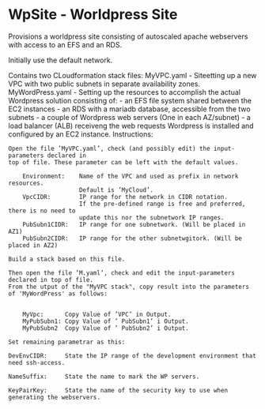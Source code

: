 # WpSite - Worldpress Site
Provisions a worldpress site consisting of autoscaled apache webservers with access to an EFS and an RDS.

Initially use the default network.

Contains two CLoudformation stack files:
MyVPC.yaml            - Siteetting up a new VPC with two public subnets in separate availability zones.
MyWordPress.yaml      - Setting up the resources to accomplish the actual Wordpress solution consisting of:
                      - an EFS file system shared between the EC2 instances
                      - an RDS with a mariadb database, accessible from the two subnets
                      - a couple of Wordpress web servers (One in each AZ/subnet)
                      - a load balancer (ALB) receiveng the web requests
                      Wordpress is installed and configured by an EC2 instance.
Instructions:

    Open the file ’MyVPC.yaml’, check (and possibly edit) the input-parameters declared in
    top of file. These parameter can be left with the default values.
    
        Environment:    Name of the VPC and used as prefix in network resources.
                        Default is ’MyCloud’.
        VpcCIDR:        IP range for the network in CIDR notation. 
                        If the pre-defined range is free and preferred, there is no need to 
                        update this nor the subnetwork IP ranges.
        PubSubn1CIDR:   IP range for one subnetwork. (Will be placed in AZ1)
        PubSubn2CIDR:   IP range for the other subnetwgitork. (Will be placed in AZ2)
 
    Build a stack based on this file.
    
    Then open the file ’M.yaml’, check and edit the input-parameters declared in top of file.
    From the utput of the "MyVPC stack", copy result into the parameters of 'MyWordPress' as follows:
      

        MyVpc: 	    Copy Value of ’VPC’ in Output.
        MyPubSubn1:	Copy Value of ’ PubSubn1’ i Output.
        MyPubSubn2	Copy Value of ’ PubSubn2’ i Output.

    Set remaining parametrar as this:
    
    DevEnvCIDR:     State the IP range of the development environment that need ssh-access.
  
    NameSuffix:     State the name to mark the WP servers.

    KeyPairKey: 	State the name of the security key to use when generating the webservers.



